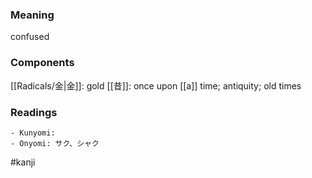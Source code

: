 ### Meaning

confused

### Components

[[Radicals/金|金]]: gold [[昔]]: once upon [[a]] time; antiquity; old times

### Readings

```
- Kunyomi: 
- Onyomi: サク、シャク
```

#kanji